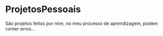 # ProjetosPessoais
São projetos feitos por mim, no meu processo de aprendizagem, podem conter erros...
